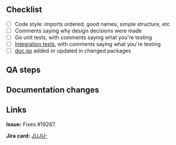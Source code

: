 <!--
The PR title should match: <type>(optional <scope>): <description>.

Please also ensure all commits in this PR comply with our conventional commits specification:
https://github.com/juju/juju/blob/main/docs/contributor/reference/conventional-commits.md
-->

<!-- Why this change is needed and what it does. -->

## Checklist

<!-- If an item is not applicable, use `~strikethrough~`. -->

- [ ] Code style: imports ordered, good names, simple structure, etc
- [ ] Comments saying why design decisions were made
- [ ] Go unit tests, with comments saying what you're testing
- [ ] [Integration tests](https://github.com/juju/juju/tree/main/tests), with comments saying what you're testing
- [ ] [doc.go](https://discourse.charmhub.io/t/readme-in-packages/451) added or updated in changed packages

## QA steps

<!--

Describe steps to verify that the change works.

If you're changing any of the facades, you need to ensure that you've tested
a model migration from 3.6 to 4.0 and from 4.0 to 4.0.

The following steps are a good starting point:

 1. Bootstrap a 3.6 controller and deploy a charm.

```sh
$ juju bootstrap lxd src36
$ juju add-model moveme1
$ juju deploy juju-qa-test
```

 2. Bootstrap a 4.0 controller with the changes and migrate the model.

```sh
$ juju bootstrap lxd dst40
$ juju migrate src36:moveme1 dst40
$ juju add-unit juju-qa-test
```

 3. Verify no errors exist in the model logs for the agents. If there are
    errors, this is a bug and should be fixed before merging. The fix can
    either be applied to the 4.0 branch (preferable) or the 3.6 branch, though
    that needs to be discussed with the team.

```sh
$ juju debug-log -m dst40:controller
$ juju debug-log -m dst40:moveme1
```

    4. We also need to test a model migration from 4.0 to 4.0.

```sh
$ juju bootstrap lxd src40
$ juju add-model moveme2
$ juju deploy juju-qa-test
```

```sh
$ juju migrate src40:moveme2 dst40
$ juju add-unit juju-qa-test
```

    5. Verify that there are no errors in the controller or model logs.

```sh
$ juju debug-log -m dst40:controller
$ juju debug-log -m dst40:moveme2
```

-->

## Documentation changes

<!-- How it affects user workflow (CLI or API). -->

## Links

<!-- Link to all relevant specification, documentation, bug, issue or JIRA card. -->

<!-- Replace #19267 with an issue reference or link, otherwise remove this line. -->
**Issue:** Fixes #19267.

<!-- Place JIRA number in both places below. -->
**Jira card:** [JUJU-](https://warthogs.atlassian.net/browse/JUJU-)
